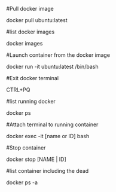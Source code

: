 #Pull docker image

docker pull ubuntu:latest


#list docker images 

docker images


#Launch container from the docker image 

docker run -it ubuntu:latest /bin/bash


#Exit docker terminal

CTRL+PQ

#list running docker 

docker ps 


#Attach terminal to running container 

docker exec -it [name or ID] bash


#Stop container 

docker stop [NAME | ID]


#list container including the dead 

docker ps -a